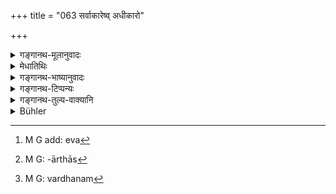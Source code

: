 +++
title = "063 सर्वाकारेष्व् अधीकारो"

+++

<details><summary>गङ्गानथ-मूलानुवादः</summary>

Superintending all mines, executing large mechanical works, destroying medicinal herbs, subsisting on women, performing malevolent rites and sorcery.—(63)
</details>

<details><summary>मेधातिथिः</summary>

**आकराः** सुवर्णादिभूमयः, तत्र्**आधिकारो** राजनियोगेनाधिपतित्वम् । **सर्व**ग्रहणाद् अन्यद् अप्य् अर्थोत्पत्तिस्थानम् गृह्यते । तेन ग्रामनागरनियोगो व्यवहारदर्शनदण्डग्रहणादिनियोगः[^९४] । एवम् एव **यन्त्राणि** सेतुबन्धादीनि जलप्रवाहनियमार्थानि[^९५] तेषां **महतां** **प्रवर्तनम्**[^९६] । **औषधीनाम्** अशुष्काणां **हिंसा**च्छेदः । **स्त्रीणाम् आजीवः** । स्त्रियम् उपजीव्यते, स्त्रीधनेन शरीरकुटुम्बधारणं क्रियते, भार्यापण्यभावो वेशस्त्रीप्रयोजनं वा । **भिचारो** वैदिकेन शापादिना मन्त्रप्रयोगेण श्येनादियागेन वा शत्रुमारणम् । **मूलकर्म** वशीकरणं मन्त्रादिक्रिययैव ॥ ११.६३ ॥


[^९६]:
     M G: vardhanam


[^९५]:
     M G: -ārthās


[^९४]:
     M G add: eva
</details>

<details><summary>गङ्गानथ-भाष्यानुवादः</summary>

‘*Mines*’—places where gold and other precious things are obtained.

‘*Superintending*’—control obtained under royal commands.

‘*All*’—implies the inclusion of other sources of income also, *e.g*., control over villages and towns, investigating law-suits and administering criminal law.

Similarly ‘*mechanical works*’ stand for the building of bridges and embankments for regulating the flow of water; the undertaking of such works also is a minor offence.

‘*Destroying*’—Cutting—‘*medicinal herbs*’—before they are dry.

‘*Subsisting on women*’— That is, maintaining oneself and family on the property of women, or making a living out of prostitutes.

‘*Malevolent rites*’— Killing one’s enemies by curses or incantations or sacrificial rites prescribed in the Veda.

‘*Sorcery*.’—Using incantations for gaining control over persons.—(63)
</details>

<details><summary>गङ्गानथ-टिप्पन्यः</summary>

‘*Mahāyantrapravartanam*’—‘Executing great mechanical works, *e.g*., constructing dams across rivers in order to stop the flow of water’ (Medhātithi, Govindarāja, Kullūka and Rāghavānanda);—‘making machines for the killing of large animals, such as boars’ (Nārāyaṇa);—‘making such machines as sugar-mills and the like’ (Nandana).

‘*Stṛyājivaḥ*.’—‘Subsisting on one’s wife’s earnings by making her enter service’ (Nārāyaṇa and Nandana);—‘by turning her into a harlot’ (Kullūka);—‘maintaining oneself by the separate property of his wife’ (Medhātithi);—‘living on money obtained by selling his wife’ (Rāghavānanda).—Nandana who reads ‘*hiṃsrauṣadhistṛyupājīvaḥ*’ (for ‘*hiṃsauṣadhīnām stṛyājīvaḥ*’), explains the compound as ‘subsisting either on money earned by the sale of noxious herbs, or on the earnings of one’s wife.’

This verse is quoted in *Prāyaścittaviveka* (p. 192), which has the following notes—‘*Sarvakareṣu adhīkāraḥ*,’ employment in mines,—‘*mahāyantrapravartanam*,’ working of oil and other mills, or of machines for the sharpening of weapons and so forth,’—‘*auṣadhīnām hiṃsā*,’ destroying the crops,—‘*stṛyājīvaḥ*,’ living on the earnings of women,—‘*abhicāra*,’ doing of *japa*, *homa* and such acts with the motive of bringing harm to others,—‘*mūlakarma*,’ rites for captivating other persons and such other purposes.
</details>

<details><summary>गङ्गानथ-तुल्य-वाक्यानि</summary>

**(verses 11.58-66)  
**

See Comparative notes for [Verse 11.58].
</details>

<details><summary>Bühler</summary>

064	Superintending mines (or factories) of any sort, executing great mechanical works, injuring (living) plants, subsisting on (the earnings of) one's wife, sorcery (by means of sacrifices), and working (magic by means of) roots, (and so forth),
</details>
